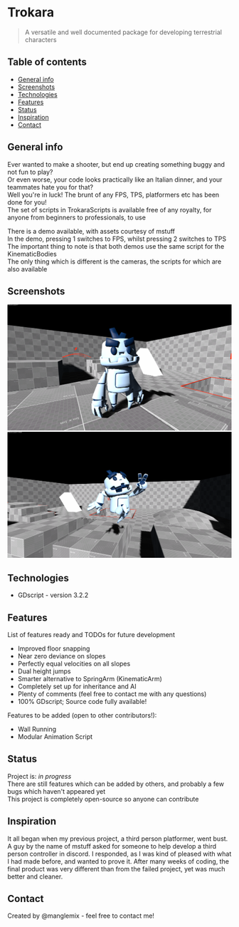 # Trokara
> A versatile and well documented package for developing terrestrial characters

## Table of contents
* [General info](#general-info)
* [Screenshots](#screenshots)
* [Technologies](#technologies)
* [Features](#features)
* [Status](#status)
* [Inspiration](#inspiration)
* [Contact](#contact)

## General info
Ever wanted to make a shooter, but end up creating something buggy and not fun to play? \
Or even worse, your code looks practically like an Italian dinner, and your teammates hate you for that? \
Well you're in luck! The brunt of any FPS, TPS, platformers etc has been done for you! \
The set of scripts in TrokaraScripts is available free of any royalty, for anyone from beginners to professionals, to use

There is a demo available, with assets courtesy of mstuff \
In the demo, pressing 1 switches to FPS, whilst pressing 2 switches to TPS \
The important thing to note is that both demos use the same script for the KinematicBodies \
The only thing which is different is the cameras, the scripts for which are also available

## Screenshots
![standing screenshot](./img/standing_screenshot.png)
![leaping screenshot](./img/leaping_screenshot.png)

## Technologies
* GDscript - version 3.2.2

## Features
List of features ready and TODOs for future development
* Improved floor snapping
* Near zero deviance on slopes
* Perfectly equal velocities on all slopes
* Dual height jumps
* Smarter alternative to SpringArm (KinematicArm)
* Completely set up for inheritance and AI
* Plenty of comments (feel free to contact me with any questions)
* 100% GDscript; Source code fully available!

Features to be added (open to other contributors!):
* Wall Running
* Modular Animation Script

## Status
Project is: _in progress_ \
There are still features which can be added by others, and probably a few bugs which haven't appeared yet \
This project is completely open-source so anyone can contribute

## Inspiration
It all began when my previous project, a third person platformer, went bust. A guy by the name of mstuff asked for someone to help develop a third person controller in discord. I responded, as I was kind of pleased with what I had made before, and wanted to prove it. After many weeks of coding, the final product was very different than from the failed project, yet was much better and cleaner.

## Contact
Created by @manglemix - feel free to contact me!
